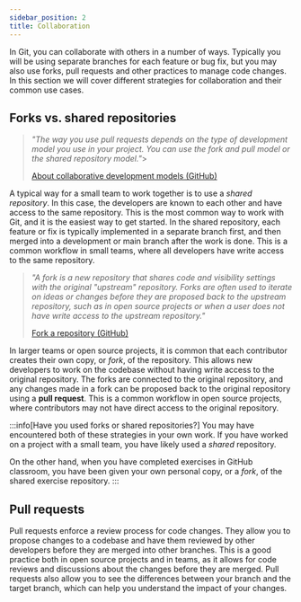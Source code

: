 ```yaml
---
sidebar_position: 2
title: Collaboration
---
```


In Git, you can collaborate with others in a number of ways. Typically you will be using separate branches for each feature or bug fix, but you may also use forks, pull requests and other practices to manage code changes. In this section we will cover different strategies for collaboration and their common use cases.


## Forks vs. shared repositories

> *"The way you use pull requests depends on the type of development model you use in your project. You can use the fork and pull model or the shared repository model."*>
>
> [About collaborative development models (GitHub)](https://docs.github.com/en/pull-requests/collaborating-with-pull-requests/getting-started/about-collaborative-development-models)

A typical way for a small team to work together is to use a *shared repository*. In this case, the developers are known to each other and have access to the same repository. This is the most common way to work with Git, and it is the easiest way to get started. In the shared repository, each feature or fix is typically implemented in a separate branch first, and then merged into a development or main branch after the work is done. This is a common workflow in small teams, where all developers have write access to the same repository.

> *"A fork is a new repository that shares code and visibility settings with the original "upstream" repository. Forks are often used to iterate on ideas or changes before they are proposed back to the upstream repository, such as in open source projects or when a user does not have write access to the upstream repository."*
>
> [Fork a repository (GitHub)](https://docs.github.com/en/pull-requests/collaborating-with-pull-requests/working-with-forks/fork-a-repo)

In larger teams or open source projects, it is common that each contributor creates their own copy, or *fork*, of the repository. This allows new developers to work on the codebase without having write access to the original repository. The forks are connected to the original repository, and any changes made in a fork can be proposed back to the original repository using a **pull request**. This is a common workflow in open source projects, where contributors may not have direct access to the original repository.

:::info[Have you used forks or shared repositories?]
You may have encountered both of these strategies in your own work. If you have worked on a project with a small team, you have likely used a *shared* repository.

On the other hand, when you have completed exercises in GitHub classroom, you have been given your own personal copy, or a *fork*, of the shared exercise repository.
:::


## Pull requests

Pull requests enforce a review process for code changes. They allow you to propose changes to a codebase and have them reviewed by other developers before they are merged into other branches. This is a good practice both in open source projects and in teams, as it allows for code reviews and discussions about the changes before they are merged. Pull requests also allow you to see the differences between your branch and the target branch, which can help you understand the impact of your changes.

